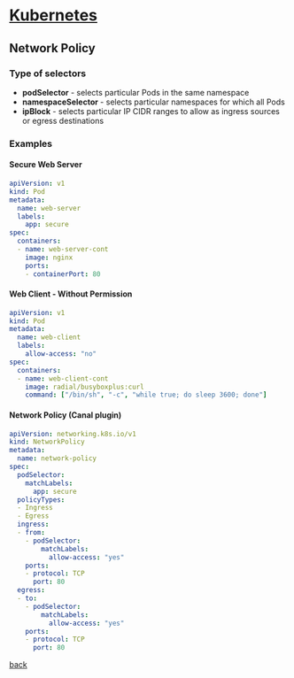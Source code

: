 
# [Kubernetes](./index)

## Network Policy

### Type of selectors

- **podSelector** - selects particular Pods in the same namespace 
- **namespaceSelector** - selects particular namespaces for which all Pods
- **ipBlock** - selects particular IP CIDR ranges to allow as ingress sources or egress destinations

### Examples

#### Secure Web Server

```yaml
apiVersion: v1
kind: Pod
metadata:
  name: web-server
  labels:
    app: secure
spec:
  containers:
  - name: web-server-cont
    image: nginx
    ports:
    - containerPort: 80
 ```

#### Web Client - Without Permission

```yaml
apiVersion: v1
kind: Pod
metadata:
  name: web-client
  labels:
    allow-access: "no"
spec:
  containers:
  - name: web-client-cont
    image: radial/busyboxplus:curl
    command: ["/bin/sh", "-c", "while true; do sleep 3600; done"]
```

#### Network Policy (Canal plugin)

```yaml
apiVersion: networking.k8s.io/v1
kind: NetworkPolicy
metadata:
  name: network-policy
spec:
  podSelector:
    matchLabels:
      app: secure
  policyTypes:
  - Ingress
  - Egress
  ingress:
  - from:
    - podSelector:
        matchLabels:
          allow-access: "yes"
    ports:
    - protocol: TCP
      port: 80
  egress:
  - to:
    - podSelector:
        matchLabels:
          allow-access: "yes"
    ports:
    - protocol: TCP
      port: 80
```

[back](./)